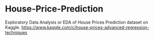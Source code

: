 # House-Price-Prediction

Exploratory Data Analysis or EDA of House Prices Prediction dataset on Kaggle.
https://www.kaggle.com/c/house-prices-advanced-regression-techniques

